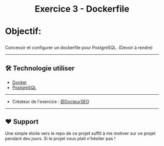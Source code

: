 
# <p align="center">Exercice 3 - Dockerfile </p>

# <p align="left">Objectif:</p>
Concevoir et configurer un dockerfile pour PostgreSQL.
(Devoir à rendre)
<hr>


## 🛠️ Technologie utiliser
- [Docker](https://www.docker.com/)
- [PostgreSQL]([https://nodejs.org/](https://www.postgresql.org/))
   

<hr>

- Créateur de l'exercice : [@DocteurSEO](https://github.com/DocteurSEO)
  
<hr>

## ❤️ Support  
Une simple étoile vers le repo de ce projet suffit à me motiver sur ce projet pendant des jours. Si le projet vous plait n'hésiter pas !
